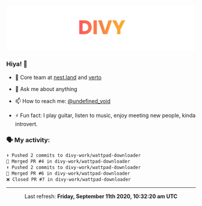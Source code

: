 
![](https://github.com/divy-work/divy-work/raw/master/assets/divy.png)

### Hiya! 👋

- 🔭 Core team at [nest.land](https://github.com/nestdotland/nest.land) and [verto](https://github.com/useverto/verto)

- 💬 Ask me about anything

- 📫 How to reach me: [@undefined_void](https://instagram.com/divy.exe)

- ⚡ Fun fact: I play guitar, listen to music, enjoy meeting new people, kinda introvert.

### 🗣 My activity:

```
⬆️ Pushed 2 commits to divy-work/wattpad-downloader
🎉 Merged PR #4 in divy-work/wattpad-downloader
⬆️ Pushed 2 commits to divy-work/wattpad-downloader
🎉 Merged PR #6 in divy-work/wattpad-downloader
❌ Closed PR #7 in divy-work/wattpad-downloader
```

------------
<p align="center">Last refresh: <b>Friday, September 11th 2020, 10:32:20 am UTC</b></p>
